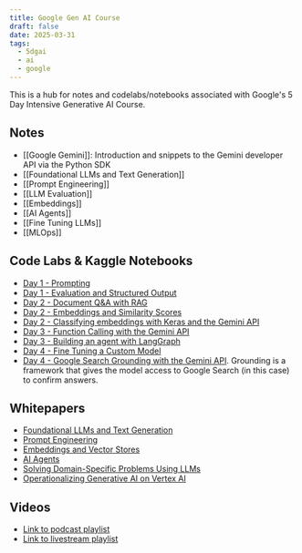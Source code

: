 ```yaml
---
title: Google Gen AI Course
draft: false
date: 2025-03-31
tags:
  - 5dgai
  - ai
  - google
---
```

This is a hub for notes and codelabs/notebooks associated with Google's 5 Day Intensive Generative AI Course.

## Notes

- [[Google Gemini]]: Introduction and snippets to the Gemini developer API via the Python SDK
- [[Foundational LLMs and Text Generation]]
- [[Prompt Engineering]]
- [[LLM Evaluation]]
- [[Embeddings]]
- [[AI Agents]]
- [[Fine Tuning LLMs]]
- [[MLOps]]

## Code Labs & Kaggle Notebooks

- [Day 1 - Prompting](https://www.kaggle.com/code/ekholme/day-1-prompting/edit)
- [Day 1 - Evaluation and Structured Output](https://www.kaggle.com/code/ekholme/day-1-evaluation-and-structured-output/edit)
- [Day 2 - Document Q&A with RAG](https://www.kaggle.com/code/ekholme/day-2-document-q-a-with-rag/edit)
- [Day 2 - Embeddings and Similarity Scores](https://www.kaggle.com/code/ekholme/day-2-embeddings-and-similarity-scores/edit)
- [Day 2 - Classifying embeddings with Keras and the Gemini API](https://www.kaggle.com/code/ekholme/day-2-classifying-embeddings-with-keras/edit)
- [Day 3 - Function Calling with the Gemini API](https://www.kaggle.com/code/ekholme/day-3-function-calling-with-the-gemini-api/edit)
- [Day 3 - Building an agent with LangGraph](https://www.kaggle.com/code/ekholme/day-3-building-an-agent-with-langgraph/edit)
- [Day 4 - Fine Tuning a Custom Model](https://www.kaggle.com/code/ekholme/day-4-fine-tuning-a-custom-model/edit)
- [Day 4 - Google Search Grounding with the Gemini API](https://www.kaggle.com/code/ekholme/day-4-google-search-grounding/edit). Grounding is a framework that gives the model access to Google Search (in this case) to confirm answers.

## Whitepapers

- [Foundational LLMs and Text Generation](https://drive.google.com/file/d/1rYu-mIcsTrAeCuH-xHPofrI1i1qNVzqO/view)
- [Prompt Engineering](https://drive.google.com/file/d/1AbaBYbEa_EbPelsT40-vj64L-2IwUJHy/view)
- [Embeddings and Vector Stores](https://drive.google.com/file/d/12AI7lRBc8DQvqMGmit3mcgL3rsZwkEID/view)
- [AI Agents](https://drive.google.com/file/d/1W8EnoPXRLTQesfjvb-b3Zj-dnBf1f--n/view)
- [Solving Domain-Specific Problems Using LLMs](https://drive.google.com/file/d/17oA0s8yh8xNZ5ZKiM7cR3lPFlRO-P02a/view)
- [Operationalizing Generative AI on Vertex AI](https://drive.google.com/file/d/1di0wyazJkwLA4VbXoBDqxveaJOwFmdJF/view)

## Videos

- [Link to podcast playlist](https://www.youtube.com/playlist?list=PLqFaTIg4myu_yKJpvF8WE2JfaG5kGuvoE)
- [Link to livestream playlist](https://www.youtube.com/playlist?list=PLqFaTIg4myu-lbBTrUpoQQIzZZxvrOaP5)


